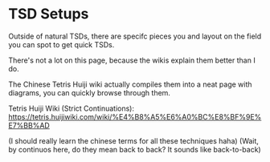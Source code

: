 # TSD Setups
Outside of natural TSDs, there are specifc pieces you and layout on the field you can spot to get quick TSDs.

There's not a lot on this page, because the wikis explain them better than I do.

The Chinese Tetris Huiji wiki actually compiles them into a neat page with diagrams, you can quickly browse through them.

Tetris Huiji Wiki (Strict Continuations): https://tetris.huijiwiki.com/wiki/%E4%B8%A5%E6%A0%BC%E8%BF%9E%E7%BB%AD

(I should really learn the chinese terms for all these techniques haha)
(Wait, by continuos here, do they mean back to back? It sounds like back-to-back)